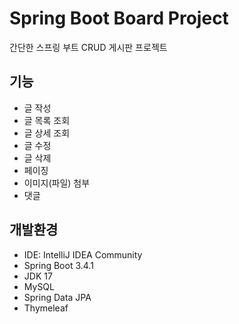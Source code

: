 # Spring Boot Board Project
간단한 스프링 부트 CRUD 게시판 프로젝트

## 기능
- 글 작성
- 글 목록 조회
- 글 상세 조회
- 글 수정
- 글 삭제
- 페이징
- 이미지(파일) 첨부
- 댓글

## 개발환경
- IDE: IntelliJ IDEA Community
- Spring Boot 3.4.1
- JDK 17
- MySQL
- Spring Data JPA
- Thymeleaf